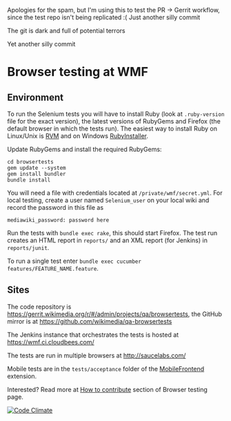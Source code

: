 Apologies for the spam, but I'm using this to test the PR -> Gerrit workflow, since the test repo isn't being replicated :(
Just another silly commit

The git is dark and full of potential terrors

Yet another silly commit
# Browser testing at WMF

## Environment

To run the Selenium tests you will have to install Ruby (look at `.ruby-version` file for the exact version), the latest versions of RubyGems and Firefox (the default browser in which the tests run). The easiest way to install Ruby on Linux/Unix is [RVM](https://rvm.io/) and on Windows [RubyInstaller](http://rubyinstaller.org/).

Update RubyGems and install the required RubyGems:

    cd browsertests
    gem update --system
    gem install bundler
    bundle install

You will need a file with credentials located at `/private/wmf/secret.yml`. For local testing, create a user named `Selenium_user` on your local wiki and record the password in this file as

    mediawiki_password: password here

Run the tests with `bundle exec rake`, this should start Firefox.
The test run creates an HTML report in `reports/` and an XML report (for Jenkins) in `reports/junit`.

To run a single test enter `bundle exec cucumber features/FEATURE_NAME.feature`.

## Sites

The code repository is https://gerrit.wikimedia.org/r/#/admin/projects/qa/browsertests, the GitHub mirror is at https://github.com/wikimedia/qa-browsertests

The Jenkins instance that orchestrates the tests is hosted at https://wmf.ci.cloudbees.com/

The tests are run in multiple browsers at http://saucelabs.com/

Mobile tests are in the `tests/acceptance` folder of the [MobileFrontend](https://github.com/wikimedia/mediawiki-extensions-MobileFrontend) extension.

Interested? Read more at [How to contribute](http://www.mediawiki.org/wiki/QA/Browser_testing#How_to_contribute) section of Browser testing page.

[![Code Climate](https://codeclimate.com/badge.png)](https://codeclimate.com/github/wikimedia/qa-browsertests)
